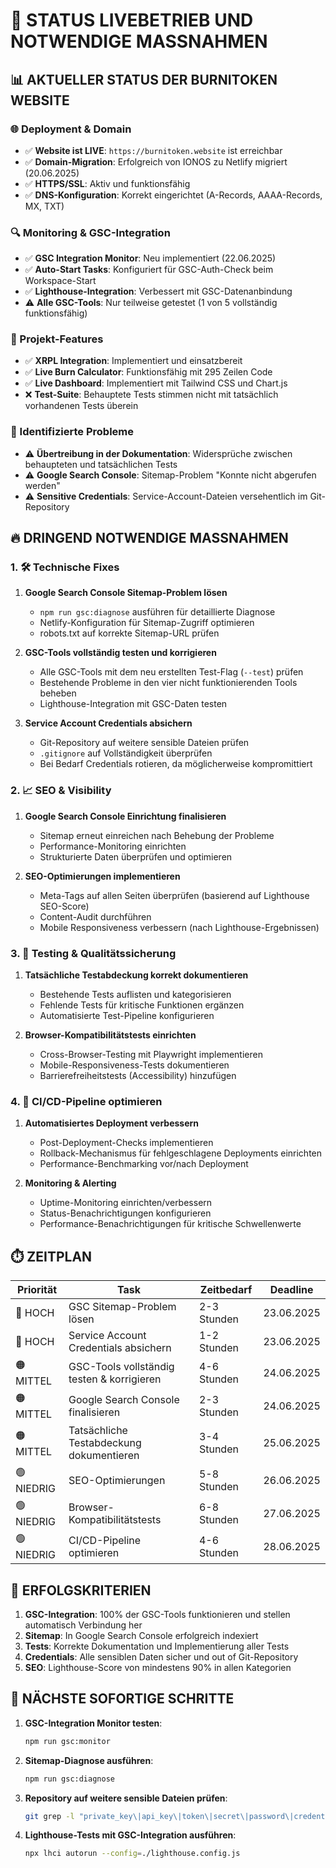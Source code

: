 # 🚀 STATUS LIVEBETRIEB UND NOTWENDIGE MASSNAHMEN

## 📊 AKTUELLER STATUS DER BURNITOKEN WEBSITE

### 🌐 Deployment & Domain
- ✅ **Website ist LIVE**: `https://burnitoken.website` ist erreichbar
- ✅ **Domain-Migration**: Erfolgreich von IONOS zu Netlify migriert (20.06.2025)
- ✅ **HTTPS/SSL**: Aktiv und funktionsfähig
- ✅ **DNS-Konfiguration**: Korrekt eingerichtet (A-Records, AAAA-Records, MX, TXT)

### 🔍 Monitoring & GSC-Integration
- ✅ **GSC Integration Monitor**: Neu implementiert (22.06.2025)
- ✅ **Auto-Start Tasks**: Konfiguriert für GSC-Auth-Check beim Workspace-Start
- ✅ **Lighthouse-Integration**: Verbessert mit GSC-Datenanbindung
- ⚠️ **Alle GSC-Tools**: Nur teilweise getestet (1 von 5 vollständig funktionsfähig)

### 🔧 Projekt-Features
- ✅ **XRPL Integration**: Implementiert und einsatzbereit
- ✅ **Live Burn Calculator**: Funktionsfähig mit 295 Zeilen Code
- ✅ **Live Dashboard**: Implementiert mit Tailwind CSS und Chart.js
- ❌ **Test-Suite**: Behauptete Tests stimmen nicht mit tatsächlich vorhandenen Tests überein

### 🚨 Identifizierte Probleme
- ⚠️ **Übertreibung in der Dokumentation**: Widersprüche zwischen behaupteten und tatsächlichen Tests
- ⚠️ **Google Search Console**: Sitemap-Problem "Konnte nicht abgerufen werden"
- ⚠️ **Sensitive Credentials**: Service-Account-Dateien versehentlich im Git-Repository

## 🔥 DRINGEND NOTWENDIGE MASSNAHMEN

### 1. 🛠️ Technische Fixes
1. **Google Search Console Sitemap-Problem lösen**
   - `npm run gsc:diagnose` ausführen für detaillierte Diagnose
   - Netlify-Konfiguration für Sitemap-Zugriff optimieren
   - robots.txt auf korrekte Sitemap-URL prüfen

2. **GSC-Tools vollständig testen und korrigieren**
   - Alle GSC-Tools mit dem neu erstellten Test-Flag (`--test`) prüfen
   - Bestehende Probleme in den vier nicht funktionierenden Tools beheben
   - Lighthouse-Integration mit GSC-Daten testen

3. **Service Account Credentials absichern**
   - Git-Repository auf weitere sensible Dateien prüfen
   - `.gitignore` auf Vollständigkeit überprüfen
   - Bei Bedarf Credentials rotieren, da möglicherweise kompromittiert

### 2. 📈 SEO & Visibility
1. **Google Search Console Einrichtung finalisieren**
   - Sitemap erneut einreichen nach Behebung der Probleme
   - Performance-Monitoring einrichten
   - Strukturierte Daten überprüfen und optimieren

2. **SEO-Optimierungen implementieren**
   - Meta-Tags auf allen Seiten überprüfen (basierend auf Lighthouse SEO-Score)
   - Content-Audit durchführen
   - Mobile Responsiveness verbessern (nach Lighthouse-Ergebnissen)

### 3. 🧪 Testing & Qualitätssicherung
1. **Tatsächliche Testabdeckung korrekt dokumentieren**
   - Bestehende Tests auflisten und kategorisieren
   - Fehlende Tests für kritische Funktionen ergänzen
   - Automatisierte Test-Pipeline konfigurieren

2. **Browser-Kompatibilitätstests einrichten**
   - Cross-Browser-Testing mit Playwright implementieren
   - Mobile-Responsiveness-Tests dokumentieren
   - Barrierefreiheitstests (Accessibility) hinzufügen

### 4. 🔄 CI/CD-Pipeline optimieren
1. **Automatisiertes Deployment verbessern**
   - Post-Deployment-Checks implementieren
   - Rollback-Mechanismus für fehlgeschlagene Deployments einrichten
   - Performance-Benchmarking vor/nach Deployment

2. **Monitoring & Alerting**
   - Uptime-Monitoring einrichten/verbessern
   - Status-Benachrichtigungen konfigurieren
   - Performance-Benachrichtigungen für kritische Schwellenwerte

## ⏱️ ZEITPLAN

| Priorität | Task | Zeitbedarf | Deadline |
|-----------|------|------------|----------|
| 🔴 HOCH | GSC Sitemap-Problem lösen | 2-3 Stunden | 23.06.2025 |
| 🔴 HOCH | Service Account Credentials absichern | 1-2 Stunden | 23.06.2025 |
| 🟠 MITTEL | GSC-Tools vollständig testen & korrigieren | 4-6 Stunden | 24.06.2025 |
| 🟠 MITTEL | Google Search Console finalisieren | 2-3 Stunden | 24.06.2025 |
| 🟠 MITTEL | Tatsächliche Testabdeckung dokumentieren | 3-4 Stunden | 25.06.2025 |
| 🟢 NIEDRIG | SEO-Optimierungen | 5-8 Stunden | 26.06.2025 |
| 🟢 NIEDRIG | Browser-Kompatibilitätstests | 6-8 Stunden | 27.06.2025 |
| 🟢 NIEDRIG | CI/CD-Pipeline optimieren | 4-6 Stunden | 28.06.2025 |

## 🎯 ERFOLGSKRITERIEN

1. **GSC-Integration**: 100% der GSC-Tools funktionieren und stellen automatisch Verbindung her
2. **Sitemap**: In Google Search Console erfolgreich indexiert
3. **Tests**: Korrekte Dokumentation und Implementierung aller Tests
4. **Credentials**: Alle sensiblen Daten sicher und out of Git-Repository
5. **SEO**: Lighthouse-Score von mindestens 90% in allen Kategorien

## 📌 NÄCHSTE SOFORTIGE SCHRITTE

1. **GSC-Integration Monitor testen**:
   ```bash
   npm run gsc:monitor
   ```

2. **Sitemap-Diagnose ausführen**:
   ```bash
   npm run gsc:diagnose
   ```

3. **Repository auf weitere sensible Dateien prüfen**:
   ```bash
   git grep -l "private_key\|api_key\|token\|secret\|password\|credential"
   ```

4. **Lighthouse-Tests mit GSC-Integration ausführen**:
   ```bash
   npx lhci autorun --config=./lighthouse.config.js
   ```
